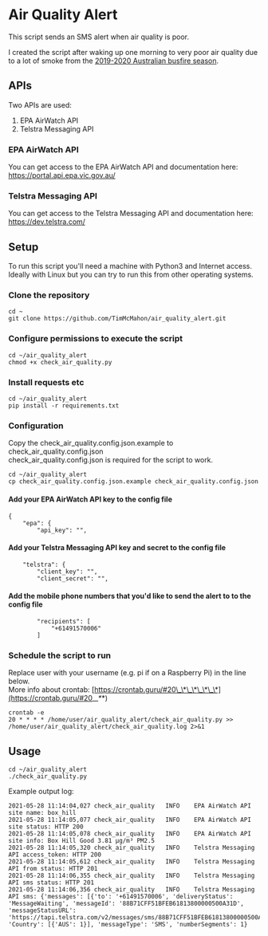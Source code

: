 # Air Quality Alert

This script sends an SMS alert when air quality is poor.  

I created the script after waking up one morning to very poor air quality due to a lot of smoke from the [2019-2020 Australian busfire season](https://en.wikipedia.org/wiki/2019-20_Australian_bushfire_season).

## APIs
Two APIs are used:  
1. EPA AirWatch API  
2. Telstra Messaging API  

### EPA AirWatch API
You can get access to the EPA AirWatch API and documentation here:  
https://portal.api.epa.vic.gov.au/  

### Telstra Messaging API
You can get access to the Telstra Messaging API and documentation here:  
https://dev.telstra.com/  

## Setup
To run this script you'll need a machine with Python3 and Internet access. Ideally with Linux but you can try to run this from other operating systems.   

### Clone the repository
```
cd ~
git clone https://github.com/TimMcMahon/air_quality_alert.git
```

### Configure permissions to execute the script
```
cd ~/air_quality_alert
chmod +x check_air_quality.py
```

### Install requests etc
```
cd ~/air_quality_alert
pip install -r requirements.txt
```

### Configuration
Copy the check_air_quality.config.json.example to check_air_quality.config.json  
check_air_quality.config.json is required for the script to work.  
```
cd ~/air_quality_alert
cp check_air_quality.config.json.example check_air_quality.config.json
```

#### Add your EPA AirWatch API key to the config file
```
{
    "epa": {
        "api_key": "",
```

#### Add your Telstra Messaging API key and secret to the config file
```
    "telstra": {
        "client_key": "",
        "client_secret": "",
```

#### Add the mobile phone numbers that you'd like to send the alert to to the config file
```
        "recipients": [
            "+61491570006"
        ]
```

### Schedule the script to run
Replace user with your username (e.g. pi if on a Raspberry Pi) in the line below.  
More info about crontab: [https://crontab.guru/#20\_\*\_\*\_\*\_\*](https://crontab.guru/#20_*_*_*_*)  
```
crontab -e
20 * * * * /home/user/air_quality_alert/check_air_quality.py >> /home/user/air_quality_alert/check_air_quality.log 2>&1
```


## Usage
```
cd ~/air_quality_alert
./check_air_quality.py
```

Example output log:

```
2021-05-28 11:14:04,027	check_air_quality	INFO	EPA AirWatch API site name: box_hill
2021-05-28 11:14:05,077	check_air_quality	INFO	EPA AirWatch API site status: HTTP 200
2021-05-28 11:14:05,078	check_air_quality	INFO	EPA AirWatch API site info: Box Hill Good 3.81 µg/m³ PM2.5
2021-05-28 11:14:05,320	check_air_quality	INFO	Telstra Messaging API access_token: HTTP 200
2021-05-28 11:14:05,612	check_air_quality	INFO	Telstra Messaging API from status: HTTP 201
2021-05-28 11:14:06,355	check_air_quality	INFO	Telstra Messaging API sms status: HTTP 201
2021-05-28 11:14:06,356	check_air_quality	INFO	Telstra Messaging API sms: {'messages': [{'to': '+61491570006', 'deliveryStatus': 'MessageWaiting', 'messageId': '88B71CFF51BFEB61813800000500A31D', 'messageStatusURL': 'https://tapi.telstra.com/v2/messages/sms/88B71CFF51BFEB61813800000500A31D/status'}], 'Country': [{'AUS': 1}], 'messageType': 'SMS', 'numberSegments': 1}
```
